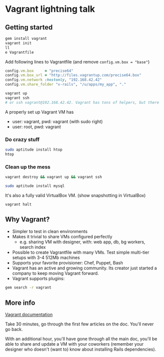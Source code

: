 # Vagrant lightning talk

## Getting started

```bash
gem install vagrant
vagrant init
ll
e Vagrantfile
```

Add following lines to Vagrantfile (and remove `config.vm.box = "base"`)


```ruby
config.vm.box     = "precise64"
config.vm.box_url = "http://files.vagrantup.com/precise64.box"
config.vm.network :hostonly, "192.168.42.42"
config.vm.share_folder "v-rails", "/u/apps/my_app", "."
```

```bash
vagrant up
vagrant ssh
# or ssh vagrant@192.168.42.42. Vagrant has tons of helpers, but there's nothing magic.
```

A properly set up Vagrant VM has

- user: vagrant, pwd: vagrant (with sudo right)
- user: root, pwd: vagrant

### Do crazy stuff

```bash
sudo aptitude install htop
htop
```

### Clean up the mess

```bash
vagrant destroy && vagrant up && vagrant ssh
```

```bash
sudo aptitude install mysql
```

It's also a fully valid VirtualBox VM. (show snapshotting in VirtualBox)

```
vagrant halt
```

## Why Vagrant?

- Simpler to test in clean environments
- Makes it trivial to share VMs configured perfectly
  - e.g. sharing VM with designer, with: web app, db, bg workers, search index
- Possible to create Vagrantfile with many VMs. Test simple multi-tier setups with 3-4 512Mb machines
- Supports your favorite provisioner: Chef, Puppet, Bash
- Vagrant has an active and growing community. Its creator just started a
  company to keep moving Vagrant forward.
- Vagrant supports plugins:

```bash
gem search -r vagrant
```

## More info

[Vagrant documentation](http://vagrantup.com)

Take 30 minutes, go through the first few articles on the doc. You'll never go back.

With an additional hour, you'll have gone through all the main doc, you'll be
able to share and update a VM with your coworkers (remember your designer who doesn't
(want to) know about installing Rails dependencies).
